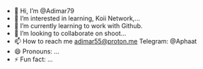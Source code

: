 - 👋 Hi, I’m @Adimar79
- 👀 I’m interested in learning, Koii Network,...
- 🌱 I’m currently learning to work with Github.
- 💞️ I’m looking to collaborate on shoot...
- 📫 How to reach me adimar55@proton.me
Telegram: @Aphaat
- 😄 Pronouns: ...
- ⚡ Fun fact: ...

<!---
Adimar79/Adimar79 is a ✨ special ✨ repository because its `README.md` (this file) appears on your GitHub profile.
You can click the Preview link to take a look at your changes.
--->
